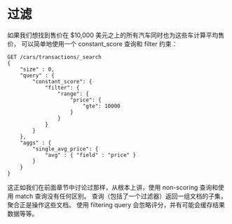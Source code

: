 # 过滤   
如果我们想找到售价在 $10,000 美元之上的所有汽车同时也为这些车计算平均售价， 
可以简单地使用一个 constant_score 查询和 filter 约束：    
```
GET /cars/transactions/_search
{
    "size" : 0,
    "query" : {
        "constant_score": {
            "filter": {
                "range": {
                    "price": {
                        "gte": 10000
                    }
                }
            }
        }
    },
    "aggs" : {
        "single_avg_price": {
            "avg" : { "field" : "price" }
        }
    }
}
```    
这正如我们在前面章节中讨论过那样，从根本上讲，使用 non-scoring 查询和使用 match 查询没有任何区别。
查询（包括了一个过滤器）返回一组文档的子集，聚合正是操作这些文档。
使用 filtering query 会忽略评分，并有可能会缓存结果数据等等。     
